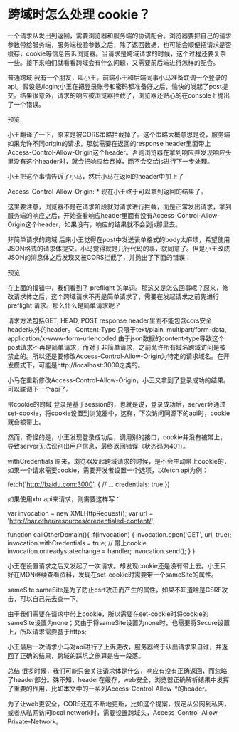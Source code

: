# 跨域时怎么处理 cookie？

一个请求从发出到返回，需要浏览器和服务端的协调配合。浏览器要把自己的请求参数带给服务端，服务端校验参数之后，除了返回数据，也可能会顺便把请求是否缓存，cookie等信息告诉浏览器。当请求是跨域请求的时候，这个过程还要复杂一些。接下来咱们就看看跨域会有什么问题，又需要前后端进行怎样的配合。

普通跨域
我有一个朋友，叫小王。前端小王和后端同事小马准备联调一个登录的api。假设是/login;小王在把登录账号和密码都准备好之后，愉快的发起了post提交。结果很意外，请求的响应被浏览器拦截了，浏览器还贴心的在console上抛出了一个错误。


预览

小王翻译了一下，原来是被CORS策略拦截掉了。这个策略大概意思是说，服务端如果允许不同origin的请求，那就需要在返回的response header里面带上Access-Control-Allow-Origin这个header。否则浏览器在拿到响应并发现响应头里没有这个header时，就会把响应给吞掉，而不会交给js进行下一步处理。

小王把这个事情告诉了小马，然后小马在返回的header中加上了

Access-Control-Allow-Origin: *
现在小王终于可以拿到返回的结果了。

这里要注意，浏览器不是在请求阶段就对请求进行拦截，而是正常发出请求，拿到服务端的响应之后，开始查看响应header里面有没有Access-Control-Allow-Origin这个header，如果没有，响应的结果就不会到js那里去。

非简单请求的跨域
后来小王觉得在post中发送表单格式的body太麻烦，希望使用JSON格式的请求体提交。小马觉得就是几行代码的事，就同意了。但是小王改成JSON的消息体之后发现又被CORS拦截了，并抛出了下面的错误：


预览

在上面的报错中，我们看到了 preflight 的单词。那这又是怎么回事呢？原来，修改请求体之后，这个跨域请求不再是简单请求了，需要在发起请求之前先进行 preflight 请求。那么什么是简单请求呢？

请求方法包括GET, HEAD, POST
response header里面不能包含cors安全header以外的header。
Content-Type 只限于text/plain, multipart/form-data, application/x-www-form-urlencoded
由于json数据的content-type导致这个post请求不再是简单请求，而对于非简单请求，之前允许所有域名跨域访问是被禁止的。所以还是要修改Access-Control-Allow-Origin为特定的请求域名。在开发模式下，可能是http://localhost:3000之类的。

小马在重新修改Access-Control-Allow-Origin，小王又拿到了登录成功的结果。可以联调下一个api了。

带cookie的跨域
登录是基于session的，也就是说，登录成功后，server会通过set-cookie，将cookie设置到浏览器中，这样，下次访问同源下的api时，cookie就会被带上。

然而，奇怪的是，小王发现登录成功后，调用别的接口，cookie并没有被带上，导致server无法识别出用户信息，最终返回错误（状态码为401）。

withCredentials
原来，浏览器发起跨域请求的时候，是不会主动带上cookie的，如果一个请求需要cookie，需要开发者设置一个选项，以fetch api为例：

fetch('http://baidu.com:3000', {
    // ...
	credentials: true
})

如果使用xhr api来请求，则需要这样写：

var invocation = new XMLHttpRequest();
var url = 'http://bar.other/resources/credentialed-content/';

function callOtherDomain(){
  if(invocation) {
    invocation.open('GET', url, true);
    invocation.withCredentials = true; // 带上cookie
    invocation.onreadystatechange = handler;
    invocation.send();
  }
}

小王在设置请求之后又发起了一次请求。却发现cookie还是没有带上去。小王只好在MDN继续查看资料，发现在set-cookie时需要带一个sameSite的属性。

sameSite
sameSite是为了防止csrf攻击而产生的属性，如果不知道啥是CSRF攻击，可以自己先去查一下。

由于我们需要在请求中带上cookie，所以需要在set-cookie时将cookie的sameSite设置为none；又由于将sameSite设置为none时，也需要将Secure设置上，所以请求需要基于https;

小王最后一次请求小马对api进行了上诉更改，服务器终于认出请求来自谁，并返回了正确的结果，跨域的踩坑之旅算是告一段落。

总结
很多时候，我们可能只会关注请求体是什么，响应有没有正确返回，而忽略了header部分。殊不知，header在缓存，web安全，浏览器正确解析结果中发挥了重要的作用，比如本文中的一系列Access-Control-Allow-*的header。

为了让web更安全，CORS还在不断地更新，比如这个提案，规定从公网到私网，或者从私网访问local network时，需要设置跨域头，Access-Control-Allow-Private-Network。